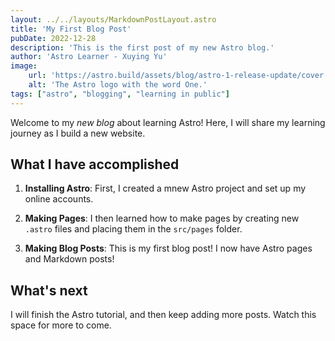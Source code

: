 ```yaml
---
layout: ../../layouts/MarkdownPostLayout.astro
title: 'My First Blog Post'
pubDate: 2022-12-28
description: 'This is the first post of my new Astro blog.'
author: 'Astro Learner - Xuying Yu'
image: 
    url: 'https://astro.build/assets/blog/astro-1-release-update/cover.jpeg' 
    alt: 'The Astro logo with the word One.'
tags: ["astro", "blogging", "learning in public"]
---
```

Welcome to my _new blog_ about learning Astro! Here, I will share my learning journey as I build a new website. 

## What I have accomplished

1. **Installing Astro**: First, I created a mnew Astro project and set up my online accounts. 

2. **Making Pages**: I then learned how  to make pages by creating new `.astro` files and placing them in the `src/pages` folder.

3. **Making Blog Posts**: This is my first blog post! I now have Astro pages and Markdown posts! 

## What's next

I will finish the Astro tutorial, and then keep adding more posts. Watch this space for more to come. 